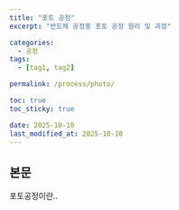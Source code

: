 ```yaml
---
title: "포토 공정"
excerpt: "반도체 공정중 포토 공정 원리 및 과정"

categories:
  - 공정
tags:
  - [tag1, tag2]

permalink: /process/photo/

toc: true
toc_sticky: true

date: 2025-10-10
last_modified_at: 2025-10-10
---
```


## 본문

포토공정이란..






